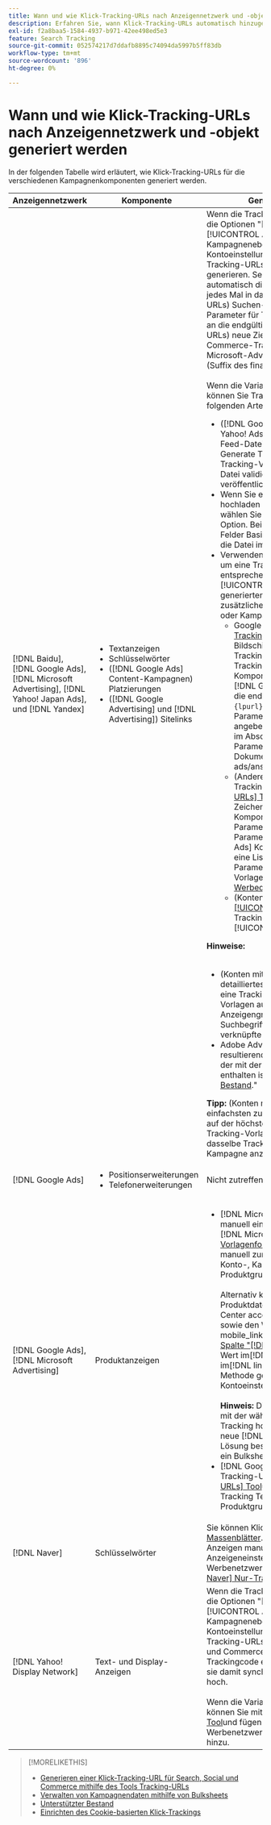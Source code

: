 ```yaml
---
title: Wann und wie Klick-Tracking-URLs nach Anzeigennetzwerk und -objekt generiert werden
description: Erfahren Sie, wann Klick-Tracking-URLs automatisch hinzugefügt werden und wann und wie sie manuell für verschiedene Kampagnenkomponenten hinzugefügt werden.
exl-id: f2a8baa5-1584-4937-b971-42ee498ed5e3
feature: Search Tracking
source-git-commit: 052574217d7ddafb8895c74094da5997b5ff83db
workflow-type: tm+mt
source-wordcount: '896'
ht-degree: 0%

---
```


# Wann und wie Klick-Tracking-URLs nach Anzeigennetzwerk und -objekt generiert werden

In der folgenden Tabelle wird erläutert, wie Klick-Tracking-URLs für die verschiedenen Kampagnenkomponenten generiert werden.

| Anzeigennetzwerk | Komponente | Generieren einer Klick-Tracking-URL |
| ---- | ---- | ---- |
| [!DNL Baidu], [!DNL Google Ads], [!DNL Microsoft Advertising], [!DNL Yahoo! Japan Ads], und [!DNL Yandex] | <ul><li>Textanzeigen</li><li>Schlüsselwörter</li><li>([!DNL Google Ads] Content-Kampagnen) Platzierungen</li><li>([!DNL Google Advertising] und [!DNL Advertising]) Sitelinks</li></ul> | Wenn die Tracking-Einstellungen für eine aktive Kampagne die Optionen &quot;[!UICONTROL EF Redirect]&quot; und &quot;[!UICONTROL Auto Upload]&quot;(entweder auf Kampagnenebene festgelegt oder aus den Kontoeinstellungen übernommen), müssen Sie keine Tracking-URLs für die Anzeigengruppenkomponenten generieren. Search, Social und Commerce erstellen automatisch die folgenden Tracking-URLs und laden sie jedes Mal in das Werbenetzwerk hoch: a) (Konten mit finalen URLs) Suchen-, Social- und Commerce-Tracking-Parameter für Tracking-Vorlagen und dieselben Parameter an die endgültigen URLs angehängt, b) (Konten mit Ziel-URLs) neue Ziel-URLs eingebettet in Search, Social, &amp; Commerce-Trackingcode und c (Google Ads und Microsoft-Advertising-Konten) die Suffix-Landingpage (Suffix des finalen URL-Suffix).<br><br>Wenn die Variable [!UICONTROL Auto Upload] deaktiviert ist, können Sie Tracking-URLs für eine Komponente auf eine der folgenden Arten generieren:<ul><li>([!DNL Google Ads], [!DNL Microsoft Advertising], [!DNL Yahoo! Ads], und [!DNL Yandex]) Wenn Sie Anzeigen aus Feed-Dateien posten, wählen Sie die [!UICONTROL Generate Tracking URLs] -Option. Sie können die Tracking-Vorlagenfelder optional in jeder Bulksheet-Datei validieren, bevor Sie sie im Werbenetzwerk veröffentlichen.</li><li>Wenn Sie eine Bulksheet-Datei herunterladen, hochladen oder posten, die die Komponente enthält, wählen Sie die [!UICONTROL Generate Tracking URLs] -Option. Bei Konten mit Ziel-URLs können Sie optional die Felder Basis-URL/Endgültige URL validieren, bevor Sie die Datei im Werbenetzwerk veröffentlichen</li><li>Verwenden Sie die [[!UICONTROL Tracking URLs] Tool](/help/search-social-commerce/tools/click-tracking-url-generate.md) , um eine Tracking-URL zu generieren und sie manuell der entsprechenden [!UICONTROL Tracking Template] oder [!UICONTROL Base URL] -Feld. <b>Hinweis:</b> Die von Ihnen generierten Tracking-Vorlagen enthalten keine zusätzlichen Tracking-Parameter, die in den Konto- oder Kampagneneinstellungen angegeben sind.<ul><li>Google-Konten) Wechseln Sie zu [[!UICONTROL Tracking URLs] Tool](/help/search-social-commerce/tools/click-tracking-url-generate.md), kopieren Sie den Wert auf dem Bildschirm in den entsprechenden [!UICONTROL Tracking Template] und fügen Sie die gesamte Tracking-Zeichenfolge manuell zu den Komponenteneinstellungen hinzu. Sie müssen eine [!DNL Google Ads] [!DNL ValueTrack] -Parameter für die endgültige URL nach der `&url=` -Parameter (z. B. `{lpurl}`). Für eine Liste von [!DNL ValueTrack] Parameter, die die finalen URLs in Tracking-Vorlagen angeben, siehe &quot;Nur Tracking-Vorlage&quot;-Parameter im Abschnitt zu &quot;Verfügbar&quot; [!DNL ValueTrack] Parameter&quot;in der [[!DNL Google Ads] Dokumentation]9https://support.google.com/google-ads/answer/2375447.</li><li>(Andere Konten mit finalen URLs) Generieren Sie eine Tracking-URL mithilfe der [[!UICONTROL Tracking URLs] Tool](/help/search-social-commerce/tools/click-tracking-url-generate.md)und fügen Sie die gesamte Tracking-Zeichenfolge manuell zu den Komponenteneinstellungen hinzu. Sie müssen einen Parameter für die endgültige URL nach der `&url=` -Parameter (z. B. `{lpurl}`). Für [!DNL Yahoo! Japan Ads] Konten, den Parameter verwenden `{lpurl}`. Für eine Liste von [!DNL Microsoft Advertising] Parameter, die die endgültigen URLs in Tracking-Vorlagen angeben, finden Sie unter [Microsoft-Werbedokumentation](https://help.bingads.microsoft.com/#apex/3/en/56799).</li><li>(Konten mit Ziel-URLs) Generieren Sie mithilfe der [[!UICONTROL Tracking URLs] Tool](/help/search-social-commerce/tools/click-tracking-url-generate.md)und fügen Sie die Tracking-URL manuell in die entsprechende [!UICONTROL Base URL] -Feld.</li></ul></li></ul><b>Hinweise:</b><br><br><ul><li>(Konten mit finalen URLs) Die Tracking-Vorlage auf der detailliertesten Ebene wird verwendet (z. B. überschreibt eine Tracking-Vorlage auf Suchbegriffebene die Vorlagen auf Konto-, Kampagnen- und Anzeigengruppenebene und Tracking-Vorlagen für Suchbegriffe und Platzierungen überschreiben sie für die verknüpfte Anzeige).</li><li>Adobe Advertising ordnet Klicks und den daraus resultierenden Umsatz aus Sitelinks dem Suchbegriff zu, der mit der Anzeige verbunden ist, in der der Sitelink enthalten ist, und nicht getrennt. Siehe &quot;[Unterstützter Bestand](/help/search-social-commerce/introduction/supported-inventory.md).&quot;</li></ul><b>Tipp:</b> (Konten mit finalen URLs) Das Tracking ist am einfachsten zu verwalten, wenn Sie Tracking-Vorlagen nur auf der höchsten erforderlichen Ebene erstellen - z. B. Tracking-Vorlagen auf Konto- oder Kampagnenebene, um dasselbe Tracking auf alle Entitäten in dem Konto oder der Kampagne anzuwenden. |
| [!DNL Google Ads] | <ul><li>Positionserweiterungen</li><li>Telefonerweiterungen</li></ul> | Nicht zutreffend |
| [!DNL Google Ads], [!DNL Microsoft Advertising] | Produktanzeigen | <ul><li>[!DNL Microsoft Merchant Center] Konten: Erstellen Sie manuell eine Tracking-URL für jedes Produkt in Ihrer [!DNL Microsoft Merchant Center] -Konto, das [Tracking-Vorlagenformat für Shopping-Anzeigen](/help/search-social-commerce/tracking/formats-click-tracking-microsoft.md)und fügen Sie sie manuell zum [!UICONTROL Tracking Template] in den Konto-, Kampagnen- oder Produktgruppeneinstellungen.<br><br>Alternativ können Sie die Tracking-URL den Produktdaten innerhalb der [!DNL Microsoft Merchant Center account]. Fügen Sie dazu die Tracking-URL sowie den Wert in die[!DNL link]&quot; oder &quot;[!DNL mobile_link]&quot; gegebenenfalls in einem [benutzerdefinierte Spalte &quot;[!DNL bingads_redirect]&quot;im Produkt-Feed](https://help.ads.microsoft.com/#apex/3/en/51084). Der Wert im[!DNL bingads_redirect]&quot; ersetzt die Werte im[!DNL link]&quot; und &quot;[!DNL mobile_link]&quot;. Mit dieser Methode generierte URLs enthalten keine in den Kontoeinstellungen angegebenen Tracking-Parameter.<br><br><b>Hinweis:</b> Die Funktion auf Konto- und Kampagnenebene, mit der während der Synchronisierung automatisch das Tracking hochgeladen wird, generiert kein Tracking für neue [!DNL Microsoft Advertising] Produktgruppen. Eine Lösung besteht darin, Tracking zu generieren, wenn Sie ein Bulksheet hochladen oder posten.</li><li>[!DNL Google Merchant Center] Konten: Generieren Sie Tracking-URLs mithilfe der [[!UICONTROL Tracking URLs] Tool](/help/search-social-commerce/tools/click-tracking-url-generate.md)und fügen Sie sie manuell zum [!UICONTROL Tracking Template] in den Konto-, Kampagnen- oder Produktgruppeneinstellungen.</li></ul> |
| [!DNL Naver] | Schlüsselwörter | Sie können Klick-Tracking für alle Anzeigen einrichten über [Massenblätter](/help/search-social-commerce/campaign-management/bulksheets/bulksheet-about.md). Alternativ können Sie Tracking-URLs für Anzeigen manuell generieren und manuell zu den Anzeigeneinstellungen hinzufügen, indem Sie den Editor des Werbenetzwerks verwenden. Siehe &quot;[Implementierung [!DNL Naver] Nur-Tracking-Konten](/help/search-social-commerce/campaign-management/naver-tracking-only-account-implement.md).&quot; |
| [!DNL Yahoo! Display Network] | Text- und Display-Anzeigen | Wenn die Tracking-Einstellungen für eine aktive Kampagne die Optionen &quot;[!UICONTROL EF Redirect]&quot; und &quot;[!UICONTROL Auto Upload]&quot;(entweder auf Kampagnenebene festgelegt oder aus den Kontoeinstellungen übernommen), müssen Sie keine Tracking-URLs für die Anzeigen generieren. Search, Social und Commerce erstellt automatisch neue Ziel-URLs, die mit Trackingcode eingebettet sind, und lädt sie jedes Mal, wenn sie damit synchronisiert werden, in das Werbenetzwerk hoch.<br><br>Wenn die Variable [!UICONTROL Auto Upload] deaktiviert ist, können Sie mithilfe der [[!UICONTROL Tracking URLs] Tool](/help/search-social-commerce/tools/click-tracking-url-generate.md)und fügen Sie sie mithilfe des Editors des Werbenetzwerks manuell zu den Anzeigeneinstellungen hinzu. |

>[!MORELIKETHIS]
>
>* [Generieren einer Klick-Tracking-URL für Search, Social und Commerce mithilfe des Tools Tracking-URLs](/help/search-social-commerce/tools/click-tracking-url-generate.md)
>* [Verwalten von Kampagnendaten mithilfe von Bulksheets](/help/search-social-commerce/campaign-management/bulksheets/bulksheet-about.md)
>* [Unterstützter Bestand](/help/search-social-commerce/introduction/supported-inventory.md)
>* [Einrichten des Cookie-basierten Klick-Trackings](/help/search-social-commerce/tracking/click-tracking-set-up.md)
